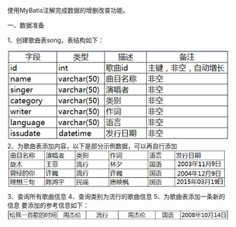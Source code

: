 使用MyBatis注解完成数据的增删改查功能。

一、数据准备

1、创建歌曲表song，表结构如下：

![avator](../images/4-1.png)
2、为歌曲表添加内容，以下是部分示例数据，可以再自行添加
![avator](../images/4-2.png)
3、查询所有歌曲信息
4、查询类别为流行的歌曲信息
5、为歌曲表添加一条新的信息
要添加的参考信息如下：
![avator](../images/4-3.jpg)
